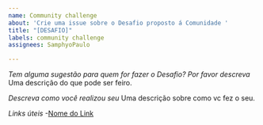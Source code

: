 ```yaml
---
name: Community challenge
about: 'Crie uma issue sobre o Desafio proposto á Comunidade '
title: "[DESAFIO]"
labels: community challenge
assignees: SamphyoPaulo

---
```


*Tem alguma sugestão para quem for fazer o Desafio? Por favor descreva*
Uma descrição do que pode ser feiro.

*Descreva como você realizou seu*
Uma descrição sobre como vc fez o seu.

*Links úteis*
-[Nome do Link](URL)
